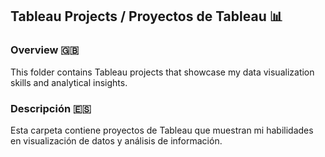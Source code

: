 ## Tableau Projects / Proyectos de Tableau 📊

### Overview 🇬🇧

This folder contains Tableau projects that showcase my data visualization skills and analytical insights. 
### Descripción 🇪🇸

Esta carpeta contiene proyectos de Tableau que muestran mi habilidades en visualización de datos y análisis de información. 

